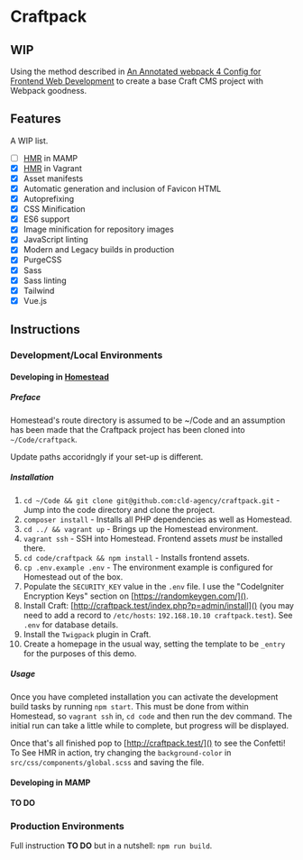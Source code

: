 # Craftpack
## WIP

Using the method described in
[An Annotated webpack 4 Config for Frontend Web Development](https://nystudio107.com/blog/an-annotated-webpack-4-config-for-frontend-web-development)
to create a base Craft CMS project with Webpack goodness.

## Features
A WIP list.

- [ ] [HMR](https://webpack.js.org/concepts/hot-module-replacement/) in MAMP
- [x] [HMR](https://webpack.js.org/concepts/hot-module-replacement/) in Vagrant
- [x] Asset manifests
- [x] Automatic generation and inclusion of Favicon HTML
- [x] Autoprefixing
- [x] CSS Minification
- [x] ES6 support
- [x] Image minification for repository images
- [x] JavaScript linting
- [x] Modern and Legacy builds in production
- [x] PurgeCSS
- [x] Sass
- [x] Sass linting
- [x] Tailwind
- [x] Vue.js

## Instructions
### Development/Local Environments
#### Developing in [Homestead](https://laravel.com/docs/5.7/homestead)
##### Preface
Homestead's route directory is assumed to be ~/Code and an assumption has been
made that the Craftpack project has been cloned into `~/Code/craftpack`.

Update paths accoridngly if your set-up is different.

##### Installation
1. `cd ~/Code && git clone git@github.com:cld-agency/craftpack.git` - Jump into
the code directory and clone the project.
2. `composer install` - Installs all PHP dependencies as well as Homestead.
3. `cd ../ && vagrant up` - Brings up the Homestead environment.
4. `vagrant ssh` - SSH into Homestead. Frontend assets *must* be installed there.
5. `cd code/craftpack && npm install` - Installs frontend assets.
6. `cp .env.example .env` - The environment example is configured for Homestead
out of the box.
7. Populate the `SECURITY_KEY` value in the `.env` file. I use the
"CodeIgniter Encryption Keys" section on [https://randomkeygen.com/]().
8. Install Craft: [http://craftpack.test/index.php?p=admin/install]() (you may
need to add a record to `/etc/hosts`: `192.168.10.10 craftpack.test`). See
`.env` for database details.
9. Install the `Twigpack` plugin in Craft.
10. Create a homepage in the usual way, setting the template to be `_entry` for
the purposes of this demo.

##### Usage
Once you have completed installation you can activate the development build
tasks by running `npm start`. This must be done from within Homestead, so
`vagrant ssh` in, `cd code` and then run the dev command. The initial run can
take a little while to complete, but progress will be displayed.

Once that's all finished pop to [http://craftpack.test/]() to see the Confetti!
To See HMR in action, try changing the `background-color` in
`src/css/components/global.scss` and saving the file.

#### Developing in MAMP
**TO DO**

### Production Environments
Full instruction **TO DO** but in a nutshell: `npm run build`.
